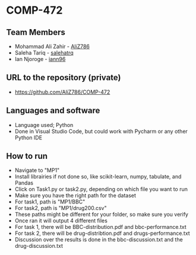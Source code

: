 # COMP-472


## Team Members
- Mohammad Ali Zahir - [AliZ786](https://github.com/AliZ786)
- Saleha Tariq - [salehatrq](https://github.com/salehatrq)
- Ian Njoroge - [iann96](https://github.com/iann96)

## URL to the repository (private)
- https://github.com/AliZ786/COMP-472  
  
## Languages and software
- Language used; Python
- Done in Visual Studio Code, but could work with Pycharm or any other Python IDE
## How to run
* Navigate to "MP1"
* Install librairies if not done so, like scikit-learn, numpy, tabulate, and Pandas
* Click on Task1.py or task2.py, depending on which file you want to run
* Make sure you have the right path for the dataset
* For task1, path is "MP1/BBC"
* For task2, path is "MP1/drug200.csv"
* These paths might be different for your folder, so make sure you verify 
* Once ran it will output 4 different files
* For task 1, there will be BBC-distribution.pdf and bbc-performance.txt
* For task 2, there will be drug-distribtion.pdf and drugs-performance.txt
* Discussion over the results is done in the bbc-discussion.txt and the drug-discussion.txt